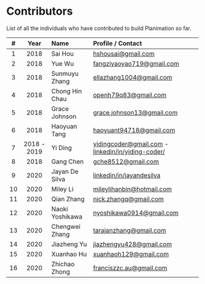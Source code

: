 # Contributors

List of all the individuals who have contributed to build Planimation so far.

| # | Year | Name | Profile / Contact |
|:---:| :----: | :------ |:-------|
| 1 | 2018 | Sai Hou | hshousai@gmail.com |
| 2 | 2018 | Yue Wu | fangziyaoyao719@gmail.com |
| 3 | 2018 | Sunmuyu Zhang | ellazhang1004@gmail.com |
| 4 | 2018 | Chong Hin Chau | openh79q83@gmail.com |
| 5 | 2018 | Grace Johnson | grace.johnson13@gmail.com |
| 6 | 2018 | Haoyuan Tang | haoyuant94718@gmail.com|
| 7 | 2018 - 2019 | Yi Ding | yidingcoder@gmail.com - [linkedin/in/yiding-coder/](https://www.linkedin.com/in/yiding-coder) |
| 8 | 2018 | Gang Chen | gche8512@gmail.com |
| 9 | 2020 | Jayan De Silva | [linkedin/in/jayandesilva](https://www.linkedin.com/in/jayandesilva/) |
| 10 | 2020 | Miley Li | mileylihanbin@hotmail.com |
| 11 | 2020 | Qian Zhang | nick.zhangq@gmail.com |
| 12 | 2020 | Naoki Yoshikawa | nyoshikawa0914@gmail.com |
| 13 | 2020 | Chengwei Zhang | tarajanzhang@gmail.com  |
| 14 | 2020 | Jiazheng Yu | jiazhengyu428@gmail.com |
| 15 | 2020 | Xuanhao Hu | xuanhaoh129@gmail.com |
| 16 | 2020 | Zhichao Zhong | franciszzc.au@gmail.com |